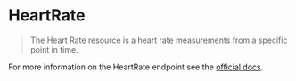 # HeartRate

> The Heart Rate resource is a heart rate measurements from a specific point in time.

For more information on the HeartRate endpoint see the [official docs](https://docs.humanapi.co/docs/heart_rate).
